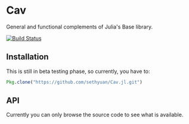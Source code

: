 # Cav

General and functional complements of Julia's Base library.

[![Build Status](https://travis-ci.org/sethyuan/Cav.jl.svg?branch=master)](https://travis-ci.org/sethyuan/Cav.jl)

## Installation

This is still in beta testing phase, so currently, you have to:

```julia
Pkg.clone("https://github.com/sethyuan/Cav.jl.git")
```

## API

Currently you can only browse the source code to see what is available.
